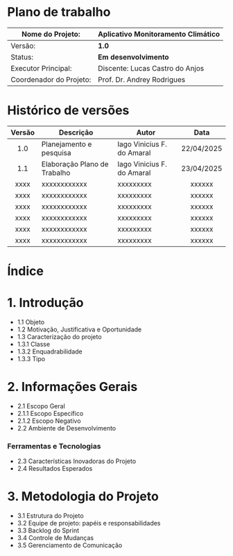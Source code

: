 # Plano de trabalho

| Nome do Projeto:        |**Aplicativo Monitoramento Climático**|
| ----------------------- | ------------------------------------ |
| Versão:                 | **1.0**                              |
| Status:                 | **Em desenvolvimento**               |
| Executor Principal:     | Discente: Lucas Castro do Anjos      |
| Coordenador do Projeto: | Prof. Dr. Andrey Rodrigues           |

# Histórico de versões
| Versão |         Descrição           |         Autor               |    Data    |
| :---:  |            ---              |          ---                |   :---:    |
| 1.0    | Planejamento e pesquisa     |  Iago Vinicius F. do Amaral | 22/04/2025 |
| 1.1    | Elaboração Plano de Trabalho|  Iago Vinicius F. do Amaral | 23/04/2025 |
|  xxxx  |         xxxxxxxxxxxx        |                xxxxxxxxx    |   xxxxxx   |
|  xxxx  |         xxxxxxxxxxxx        |                xxxxxxxxx    |   xxxxxx   |
|  xxxx  |         xxxxxxxxxxxx        |                xxxxxxxxx    |   xxxxxx   |
|  xxxx  |         xxxxxxxxxxxx        |                xxxxxxxxx    |   xxxxxx   |
|  xxxx  |         xxxxxxxxxxxx        |                xxxxxxxxx    |   xxxxxx   |
|  xxxx  |         xxxxxxxxxxxx        |                xxxxxxxxx    |   xxxxxx   |

# Índice
# 1. Introdução
* 1.1 Objeto
* 1.2 Motivação, Justificativa e Oportunidade
* 1.3 Caracterização do projeto
* 1.3.1 Classe
* 1.3.2 Enquadrabilidade
* 1.3.3 Tipo
# 2. Informações Gerais
* 2.1 Escopo Geral
* 2.1.1 Escopo Específico
* 2.1.2 Escopo Negativo
* 2.2 Ambiente de Desenvolvimento
### Ferramentas e Tecnologias
* 2.3 Características Inovadoras do Projeto
* 2.4 Resultados Esperados
# 3. Metodologia do Projeto
* 3.1 Estrutura do Projeto
* 3.2 Equipe de projeto: papéis e responsabilidades
* 3.3 Backlog do Sprint
* 3.4 Controle de Mudanças
* 3.5 Gerenciamento de Comunicação
